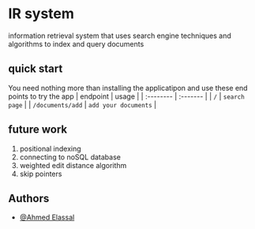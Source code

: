 
# IR system

information retrieval system that uses search engine techniques and algorithms to index and query documents


## quick start
You need nothing more than installing the applicatipon and use these end points to try the app
| endpoint | usage     | 
| :-------- | :------- | 
| `/`      | `search page` |
| `/documents/add`      | `add your documents` |

## future work
1. positional indexing
2. connecting to noSQL database
3. weighted edit distance algorithm
4. skip pointers
## Authors

- [@Ahmed Elassal](https://www.github.com/ahmedelassal0)
